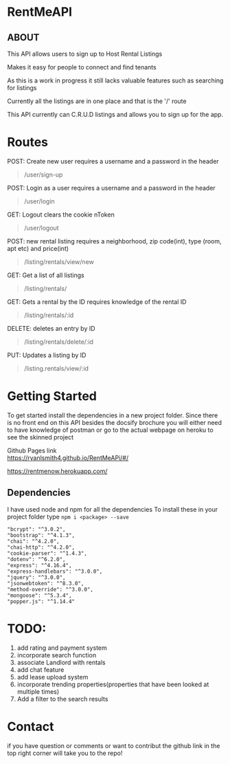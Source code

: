 # RentMeAPI
## ABOUT

This API allows users to sign up to Host Rental Listings

Makes it easy for people to connect and find tenants

As this is a work in progress it still lacks valuable features such as searching for listings

Currently all the listings are in one place and that is the '/' route

This API currently can C.R.U.D listings and allows you to sign up for the app.

# Routes
POST: Create new user requires a username and a password in the header
>/user/sign-up

POST: Login as a user requires a username and a password in the header
>/user/login

GET: Logout clears the cookie nToken
>/user/logout

POST: new rental listing requires a neighborhood, zip code(int), type (room, apt etc) and price(int)
>/listing/rentals/view/new

GET: Get a list of all listings
>/listing/rentals/

GET: Gets a rental by the ID requires knowledge of the rental ID
>/listing/rentals/:id

DELETE: deletes an entry by ID

>/listing/rentals/delete/:id

PUT: Updates a listing by ID
>/listing.rentals/view/:id

# Getting Started
To get started install the dependencies in a new project folder.
Since there is no front end on this API besides the docsify brochure you will either need to have knowledge of postman or go to the actual webpage on heroku to see the skinned project

Github Pages link<br>
https://ryanlsmith4.github.io/RentMeAPi/#/

https://rentmenow.herokuapp.com/

## Dependencies
I have used node and npm for all the dependencies
To install these in your project folder type
```npm i <package> --save```

    "bcrypt": "^3.0.2",
    "bootstrap": "^4.1.3",
    "chai": "^4.2.0",
    "chai-http": "^4.2.0",
    "cookie-parser": "^1.4.3",
    "dotenv": "^6.2.0",
    "express": "^4.16.4",
    "express-handlebars": "^3.0.0",
    "jquery": "^3.0.0",
    "jsonwebtoken": "^8.3.0",
    "method-override": "^3.0.0",
    "mongoose": "^5.3.4",
    "popper.js": "^1.14.4"

# TODO:
1. add rating and payment system <br>
2. incorporate search function <br>
3. associate Landlord with rentals <br>
4. add chat feature <br>
5. add lease upload system <br>
6. incorporate trending properties(properties that have been looked at multiple times)
7. Add a filter to the search results

# Contact
if you have question or comments or want to contribut the github link in the top right corner will take you to the repo!
